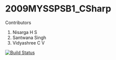 # 2009MYSSPSB1_CSharp
Contributors
1) Nisarga H S
2) Santwana Singh
3) Vidyashree C V




[![Build Status](https://dev.azure.com/nisarga0388/CSharp%20Project/_apis/build/status/99002482.2009MYSSPSB1_CSharp?branchName=master)](https://dev.azure.com/nisarga0388/CSharp%20Project/_build/latest?definitionId=1&branchName=master)

